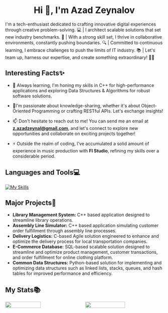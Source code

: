 
<h1 align="center">Hi 👋, I'm Azad Zeynalov</h1>
<p>I'm a tech-enthusiast dedicated to crafting innovative digital experiences through creative problem-solving. 💻 | I architect scalable solutions that set new industry benchmarks. 🚀 | With a strong skill set, I thrive in collaborative environments, constantly pushing boundaries. 🔍 | Committed to continuous learning, I embrace challenges to push the limits of IT industry. 📚 | Let's team up, harness our expertise, and create something extraordinary! 💼✨</p>


<h2>Interesting Facts✨</h2>


- 🌱 Always learning, I'm honing my skills in C++ for high-performance applications and exploring Data Structures & Algorithms for robust software solutions.

- 💬I'm passionate about knowledge-sharing, whether it's about Object-Oriented Programming or crafting RESTful APIs. Let's exchange insights!
 
- 📫 Don't hesitate to reach out to me! You can send me an email at **z.azadzeynal@gmail.com**, and let's connect to explore new opportunities and collaborate on exciting projects together!

- ⚡ Outside the realm of coding, I've accumulated a solid amount of experience in music production with **Fl Studio**, refining my skills over a considerable period.
<p align="left">
</p>


<h2 align="left">Languages and Tools💻</h2>

 [![My Skills](https://skillicons.dev/icons?i=c,cpp,js,py,java,spring,django,nodejs,express,mongo,postgres,linux,git&perline=15)](https://skillicons.dev)
 

 <h2>Major Projects💼</h2>

 - **Library Management System:** C++ based application designed to streamline library operations.
 - **Assembly Line Simulator:** C++ based application simulating customer order fulfillment through assembly line processes.
 - **Delivery Logistics:** C-based Agile solution engineered to enhance and optimize the delivery process for local transportation companies.
 - **E-Commerce Database:** SQL-based scalable solution designed to streamline and optimize product management, customer transactions, and order fulfillment for online clothing platform.
 - **Common Data Structures:** Python-based solution for implementing and optimizing data structures such as linked lists, stacks, queues, and hash tables for improved performance and efficiency.

 
<h2>My Stats📚</h2>


<div style="display: flex; flex-direction: row; gap: 20px">
 <img style="heigth: auto; width: 48%;" class="img" src="https://github-readme-stats.vercel.app/api?username=808azad&show_icons=true&theme=neon" />
 <img style="heigth: auto; width: 51%;" class="img" src="https://streak-stats.demolab.com/?user=808azad&theme=neon&layout=compact" />
</div>


